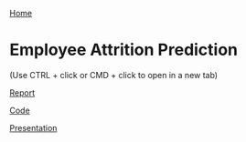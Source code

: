 [Home](https://llmechling.github.io/lara_mechling.github.io/)

# Employee Attrition Prediction

(Use CTRL + click or CMD + click to open in a new tab)

[Report](https://llmechling.github.io/lara_mechling.github.io/attrition_report.pdf)

[Code](https://llmechling.github.io/lara_mechling.github.io/docs/jupyter/Health_Insurance_Premiums.html)

[Presentation](https://llmechling.github.io/lara_mechling.github.io/attrition_presentation.pdf)

